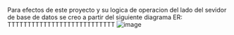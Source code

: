 Para efectos de este proyecto y su logica de operacion del lado del sevidor de base de datos se creo a partir del siguiente diagrama ER:
TTTTTTTTTTTTTTTTTTTTTTTTTTT
![image](https://github.com/user-attachments/assets/8bac0186-ff5e-4720-ae4e-1735ef938d5b)
